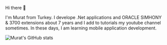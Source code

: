 Hi there 👋


I'm Murat from Turkey. I develope .Net applications and ORACLE SIMHONY & 3700 extensions about 7 years and I add to tutorials my youtube channel sometimes.
In these days, I am learning mobile application development.


![Murat's GitHub stats](https://github-readme-stats.vercel.app/api?username=mbolukbasi86&theme=dark&show_icons=true)
